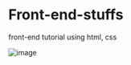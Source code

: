 # Front-end-stuffs


front-end tutorial 
using html, css

![image](https://user-images.githubusercontent.com/75469191/230291790-7b68bc71-3d54-4d97-b1c7-167b654c7f0b.png)
